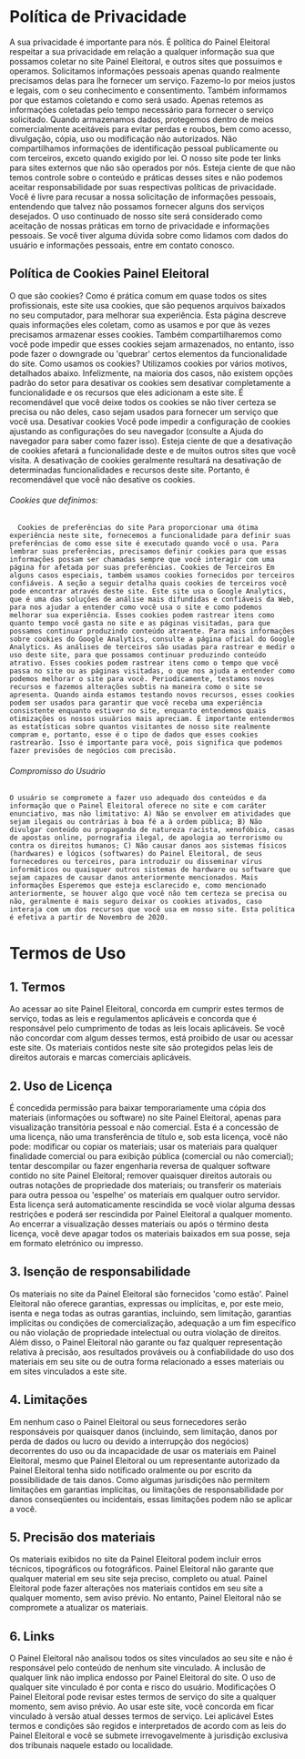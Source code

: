 # Política de Privacidade
  A sua privacidade é importante para nós. É política do Painel Eleitoral respeitar a sua privacidade em relação a qualquer informação sua que possamos coletar no site Painel Eleitoral, e outros sites que possuímos e operamos. Solicitamos informações pessoais apenas quando realmente precisamos delas para lhe fornecer um serviço. Fazemo-lo por meios justos e legais, com o seu conhecimento e consentimento. Também informamos por que estamos coletando e como será usado.
  Apenas retemos as informações coletadas pelo tempo necessário para fornecer o serviço solicitado. Quando armazenamos dados, protegemos dentro de meios comercialmente aceitáveis ​​para evitar perdas e roubos, bem como acesso, divulgação, cópia, uso ou modificação não autorizados. Não compartilhamos informações de identificação pessoal publicamente ou com terceiros, exceto quando exigido por lei. O nosso site pode ter  links para sites externos que não são operados por nós. Esteja ciente de que não temos controle sobre o conteúdo e práticas desses sites e não podemos aceitar responsabilidade por suas respectivas políticas de privacidade.
   Você é livre para recusar a nossa solicitação de informações pessoais, entendendo que talvez não possamos fornecer alguns dos serviços desejados. O uso continuado de nosso site será considerado como aceitação de nossas práticas em torno de privacidade e informações pessoais. Se você tiver alguma dúvida sobre como lidamos com dados do usuário e informações pessoais, entre em contato conosco.
## Política de Cookies Painel Eleitoral
   O que são cookies? Como é prática comum em quase todos os sites profissionais, este site usa cookies, que são pequenos arquivos baixados no seu computador, para melhorar sua experiência. Esta página descreve quais informações eles coletam, como as usamos e por que às vezes precisamos armazenar esses cookies. Também compartilharemos como você pode impedir que esses cookies sejam armazenados, no entanto, isso pode fazer o downgrade ou 'quebrar' certos elementos da funcionalidade do site.
   Como usamos os cookies? Utilizamos cookies por vários motivos, detalhados abaixo. Infelizmente, na maioria dos casos, não existem opções padrão do setor para desativar os cookies sem desativar completamente a funcionalidade e os recursos que eles adicionam a este site. É recomendável que você deixe todos os cookies se não tiver certeza se precisa ou não deles, caso sejam usados ​​para fornecer um serviço que você usa. Desativar cookies Você pode impedir a configuração de cookies ajustando as configurações do seu navegador (consulte a Ajuda do navegador para saber como fazer isso). Esteja ciente de que a desativação de cookies afetará a funcionalidade deste e de muitos outros sites que você visita. A desativação de cookies geralmente resultará na desativação de determinadas funcionalidades e recursos deste site. Portanto, é recomendável que você não desative os cookies.
###### Cookies que definimos:
      Cookies de preferências do site Para proporcionar uma ótima experiência neste site, fornecemos a funcionalidade para definir suas preferências de como esse site é executado quando você o usa. Para lembrar suas preferências, precisamos definir cookies para que essas informações possam ser chamadas sempre que você interagir com uma página for afetada por suas preferências. Cookies de Terceiros Em alguns casos especiais, também usamos cookies fornecidos por terceiros confiáveis. A seção a seguir detalha quais cookies de terceiros você pode encontrar através deste site. Este site usa o Google Analytics, que é uma das soluções de análise mais difundidas e confiáveis ​​da Web, para nos ajudar a entender como você usa o site e como podemos melhorar sua experiência. Esses cookies podem rastrear itens como quanto tempo você gasta no site e as páginas visitadas, para que possamos continuar produzindo conteúdo atraente. Para mais informações sobre cookies do Google Analytics, consulte a página oficial do Google Analytics. As análises de terceiros são usadas para rastrear e medir o uso deste site, para que possamos continuar produzindo conteúdo atrativo. Esses cookies podem rastrear itens como o tempo que você passa no site ou as páginas visitadas, o que nos ajuda a entender como podemos melhorar o site para você. Periodicamente, testamos novos recursos e fazemos alterações subtis na maneira como o site se apresenta. Quando ainda estamos testando novos recursos, esses cookies podem ser usados ​​para garantir que você receba uma experiência consistente enquanto estiver no site, enquanto entendemos quais otimizações os nossos usuários mais apreciam. É importante entendermos as estatísticas sobre quantos visitantes de nosso site realmente compram e, portanto, esse é o tipo de dados que esses cookies rastrearão. Isso é importante para você, pois significa que podemos fazer previsões de negócios com precisão.
###### Compromisso do Usuário
    O usuário se compromete a fazer uso adequado dos conteúdos e da informação que o Painel Eleitoral oferece no site e com caráter enunciativo, mas não limitativo: A) Não se envolver em atividades que sejam ilegais ou contrárias à boa fé a à ordem pública; B) Não divulgar conteúdo ou propaganda de natureza racista, xenofóbica, casas de apostas online, pornografia ilegal, de apologia ao terrorismo ou contra os direitos humanos; C) Não causar danos aos sistemas físicos (hardwares) e lógicos (softwares) do Painel Eleitoral, de seus fornecedores ou terceiros, para introduzir ou disseminar vírus informáticos ou quaisquer outros sistemas de hardware ou software que sejam capazes de causar danos anteriormente mencionados. Mais informações Esperemos que esteja esclarecido e, como mencionado anteriormente, se houver algo que você não tem certeza se precisa ou não, geralmente é mais seguro deixar os cookies ativados, caso interaja com um dos recursos que você usa em nosso site. Esta política é efetiva a partir de Novembro de 2020.

# Termos de Uso

## 1. Termos 
Ao acessar ao site Painel Eleitoral, concorda em cumprir estes termos de serviço, todas as leis e regulamentos aplicáveis ​​e concorda que é responsável pelo cumprimento de todas as leis locais aplicáveis. Se você não concordar com algum desses termos, está proibido de usar ou acessar este site. Os materiais contidos neste site são protegidos pelas leis de direitos autorais e marcas comerciais aplicáveis.
## 2. Uso de Licença 
É concedida permissão para baixar temporariamente uma cópia dos materiais (informações ou software) no site Painel Eleitoral, apenas para visualização transitória pessoal e não comercial. Esta é a concessão de uma licença, não uma transferência de título e, sob esta licença, você não pode: modificar ou copiar os materiais; usar os materiais para qualquer finalidade comercial ou para exibição pública (comercial ou não comercial); tentar descompilar ou fazer engenharia reversa de qualquer software contido no site Painel Eleitoral; remover quaisquer direitos autorais ou outras notações de propriedade dos materiais; ou transferir os materiais para outra pessoa ou 'espelhe' os materiais em qualquer outro servidor. Esta licença será automaticamente rescindida se você violar alguma dessas restrições e poderá ser rescindida por Painel Eleitoral a qualquer momento. Ao encerrar a visualização desses materiais ou após o término desta licença, você deve apagar todos os materiais baixados em sua posse, seja em formato eletrónico ou impresso. 
## 3. Isenção de responsabilidade
Os materiais no site da Painel Eleitoral são fornecidos 'como estão'. Painel Eleitoral não oferece garantias, expressas ou implícitas, e, por este meio, isenta e nega todas as outras garantias, incluindo, sem limitação, garantias implícitas ou condições de comercialização, adequação a um fim específico ou não violação de propriedade intelectual ou outra violação de direitos. Além disso, o Painel Eleitoral não garante ou faz qualquer representação relativa à precisão, aos resultados prováveis ​​ou à confiabilidade do uso dos materiais em seu site ou de outra forma relacionado a esses materiais ou em sites vinculados a este site.
## 4. Limitações
Em nenhum caso o Painel Eleitoral ou seus fornecedores serão responsáveis ​​por quaisquer danos (incluindo, sem limitação, danos por perda de dados ou lucro ou devido a interrupção dos negócios) decorrentes do uso ou da incapacidade de usar os materiais em Painel Eleitoral, mesmo que Painel Eleitoral ou um representante autorizado da Painel Eleitoral tenha sido notificado oralmente ou por escrito da possibilidade de tais danos. Como algumas jurisdições não permitem limitações em garantias implícitas, ou limitações de responsabilidade por danos conseqüentes ou incidentais, essas limitações podem não se aplicar a você.
## 5. Precisão dos materiais
Os materiais exibidos no site da Painel Eleitoral podem incluir erros técnicos, tipográficos ou fotográficos. Painel Eleitoral não garante que qualquer material em seu site seja preciso, completo ou atual. Painel Eleitoral pode fazer alterações nos materiais contidos em seu site a qualquer momento, sem aviso prévio. No entanto, Painel Eleitoral não se compromete a atualizar os materiais.
## 6. Links
O Painel Eleitoral não analisou todos os sites vinculados ao seu site e não é responsável pelo conteúdo de nenhum site vinculado. A inclusão de qualquer link não implica endosso por Painel Eleitoral do site. O uso de qualquer site vinculado é por conta e risco do usuário. Modificações O Painel Eleitoral pode revisar estes termos de serviço do site a qualquer momento, sem aviso prévio. Ao usar este site, você concorda em ficar vinculado à versão atual desses termos de serviço. Lei aplicável Estes termos e condições são regidos e interpretados de acordo com as leis do Painel Eleitoral e você se submete irrevogavelmente à jurisdição exclusiva dos tribunais naquele estado ou localidade.
